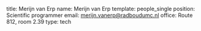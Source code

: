 title: Merijn van Erp
name: Merijn van Erp
template: people_single
position: Scientific programmer
email: merijn.vanerp@radboudumc.nl
office: Route 812, room 2.39
type: tech
